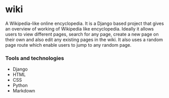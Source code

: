 # wiki
 A Wikipedia-like online encyclopedia.
 It is a Django based project that gives an overview of working of Wikipedia like encyclopedia. 
 Ideally it allows users to view different pages, search for any page, create a new page on their own and also edit any existing pages in the wiki. It also uses a random page route which enable users to jump to any random page. 
 
### Tools and technologies
<ul>
<li>Django</li>
<li>HTML</li>
<li>CSS</li>
<li>Python</li>
<li>Markdown</li>
